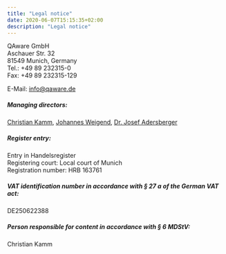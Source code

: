 ```yaml
---
title: "Legal notice"
date: 2020-06-07T15:15:35+02:00
description: "Legal notice"
---
```


QAware GmbH \
Aschauer Str. 32 \
81549 Munich, Germany \
Tel.: +49 89 232315-0 \
Fax: +49 89 232315-129

E-Mail: [info@qaware.de](mailto:info@qaware.de)

##### Managing directors:
[Christian Kamm](https://www.qaware.de/unternehmen/christian-kamm/), [Johannes Weigend](https://www.qaware.de/unternehmen/johannes-weigend/), [Dr. Josef Adersberger](https://www.qaware.de/unternehmen/dr-josef-adersberger/)

##### Register entry:
Entry in Handelsregister \
Registering court: Local court of Munich \
Registration number: HRB 163761

##### VAT identification number in accordance with § 27 a of the German VAT act:
DE250622388

##### Person responsible for content in accordance with § 6 MDStV:
Christian Kamm